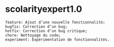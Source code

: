 # scolarityexpert1.0

    feature: Ajout d’une nouvelle fonctionnalité;
    bugfix: Correction d’un bug;
    hotfix: Correction d’un bug critique;
    chore: Nettoyage du code;
    experiment: Expérimentation de fonctionnalités.

